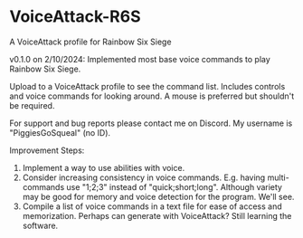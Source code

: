 # VoiceAttack-R6S
 A VoiceAttack profile for Rainbow Six Siege

v0.1.0 on 2/10/2024:
Implemented most base voice commands to play Rainbow Six Siege.

Upload to a VoiceAttack profile to see the command list. Includes controls and voice commands for looking around. A mouse is preferred but shouldn't be required. 

For support and bug reports please contact me on Discord. My username is "PiggiesGoSqueal" (no ID).

Improvement Steps:
1. Implement a way to use abilities with voice.
2. Consider increasing consistency in voice commands. E.g. having multi-commands use "1;2;3" instead of "quick;short;long". Although variety may be good for memory and voice detection for the program. We'll see.
3. Compile a list of voice commands in a text file for ease of access and memorization. Perhaps can generate with VoiceAttack? Still learning the software.